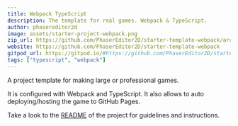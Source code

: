 ```yaml
---
title: Webpack TypeScript
description: The template for real games. Webpack & TypeScript.
author: phasereditor2d
image: assets/starter-project-webpack.png
zip_url: https://github.com/PhaserEditor2D/starter-template-webpack/archive/refs/tags/v1.1.0.zip 
website: https://github.com/PhaserEditor2D/starter-template-webpack
gitpod_url: https://gitpod.io/#https://github.com/PhaserEditor2D/starter-template-webpack
tags: ["typescript", "webpack"]
---
```


A project template for making large or professional games.

It is configured with Webpack and TypeScript. It also allows to auto deploying/hosting the game to GitHub Pages.

Take a look to the [README](https://github.com/PhaserEditor2D/starter-template-webpack) of the project for guidelines and instructions.
